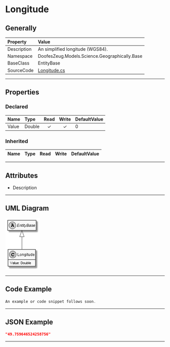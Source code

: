 ﻿# Longitude

## Generally

|Property|Value|
|:-|:-|
|Description|An simplified longitude (WGS84).|
|Namespace|DoofesZeug.Models.Science.Geographically.Base|
|BaseClass|EntityBase|
|SourceCode|[Longitude.cs](../../../../DoofesZeug.Library/Src/Models/Science/Geographically/Base/Longitude.cs)|

---

## Properties

### Declared

|Name|Type|Read|Write|DefaultValue|
|:---|:---|:--:|:---:|:-----------|
|Value|Double|&#x2713;|&#x2713;|0|

### Inherited

|Name|Type|Read|Write|DefaultValue|
|:---|:---|:--:|:---:|:-----------|

---

## Attributes

- Description

---

## UML Diagram

![Longitude.png](./Longitude.png "Longitude")

---

## Code Example

```cs
An example or code snippet follows soon.
```

---

## JSON Example

```json
"49.759646524258756"
```

---


